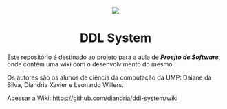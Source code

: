 <div align="center">
  <img src="https://i.pinimg.com/originals/b0/1d/b0/b01db07a2e196a4cee5cb18a0c1a86c6.png" />
  <h1>DDL System</h1>
</div>

Este repositório é destinado ao  projeto para  a aula de  <i> <b>Proejto de Software</b></i>, onde contém uma wiki com o desenvolvimento do mesmo.

Os autores são os alunos de ciência da computação da UMP: Daiane da Silva, Diandria Xavier e Leonardo Willers.

Acessar a Wiki: https://github.com/diandria/ddl-system/wiki
